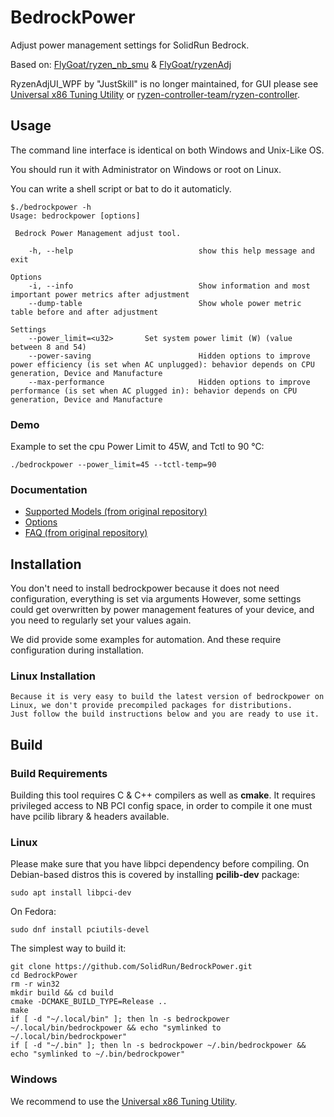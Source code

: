 # BedrockPower
Adjust power management settings for SolidRun Bedrock.


Based on: [FlyGoat/ryzen_nb_smu](https://github.com/flygoat/ryzen_nb_smu) & [FlyGoat/ryzenAdj](https://github.com/FlyGoat/RyzenAdj.git)

RyzenAdjUI_WPF by "JustSkill" is no longer maintained, for GUI please see  [Universal x86 Tuning Utility](https://github.com/JamesCJ60/Universal-x86-Tuning-Utility) or [ryzen-controller-team/ryzen-controller](https://gitlab.com/ryzen-controller-team/ryzen-controller/).

## Usage
The command line interface is identical on both Windows and Unix-Like OS.

You should run it with Administrator on Windows or root on Linux.

You can write a shell script or bat to do it automaticly.

```
$./bedrockpower -h
Usage: bedrockpower [options]

 Bedrock Power Management adjust tool.

    -h, --help                            show this help message and exit

Options
    -i, --info                            Show information and most important power metrics after adjustment
    --dump-table                          Show whole power metric table before and after adjustment

Settings
    --power_limit=<u32>       Set system power limit (W) (value between 8 and 54)
    --power-saving                        Hidden options to improve power efficiency (is set when AC unplugged): behavior depends on CPU generation, Device and Manufacture
    --max-performance                     Hidden options to improve performance (is set when AC plugged in): behavior depends on CPU generation, Device and Manufacture
```

### Demo
Example to set the cpu Power Limit to 45W, and Tctl to 90 °C:

    ./bedrockpower --power_limit=45 --tctl-temp=90

### Documentation
- [Supported Models (from original repository)](https://github.com/FlyGoat/RyzenAdj/wiki/Supported-Models)
- [Options](https://github.com/FlyGoat/RyzenAdj/wiki/Options)
- [FAQ (from original repository)](https://github.com/FlyGoat/RyzenAdj/wiki/FAQ)

## Installation

You don't need to install bedrockpower because it does not need configuration, everything is set via arguments
However, some settings could get overwritten by power management features of your device, and you need to regularly set your values again.

We did provide some examples for automation. And these require configuration during installation.

### Linux Installation
    Because it is very easy to build the latest version of bedrockpower on Linux, we don't provide precompiled packages for distributions.
    Just follow the build instructions below and you are ready to use it.

## Build

### Build Requirements

Building this tool requires C & C++ compilers as well as **cmake**. It
requires privileged access to NB PCI config space, in order to compile it
one must have pcilib library & headers available.

### Linux
Please make sure that you have libpci dependency before compiling. On
Debian-based distros this is covered by installing **pcilib-dev** package:

    sudo apt install libpci-dev

On Fedora:

    sudo dnf install pciutils-devel

The simplest way to build it:

    git clone https://github.com/SolidRun/BedrockPower.git
    cd BedrockPower
    rm -r win32
    mkdir build && cd build
    cmake -DCMAKE_BUILD_TYPE=Release ..
    make
    if [ -d "~/.local/bin" ]; then ln -s bedrockpower ~/.local/bin/bedrockpower && echo "symlinked to ~/.local/bin/bedrockpower"
    if [ -d "~/.bin" ]; then ln -s bedrockpower ~/.bin/bedrockpower && echo "symlinked to ~/.bin/bedrockpower"

### Windows
We recommend to use the [Universal x86 Tuning Utility](https://github.com/JamesCJ60/Universal-x86-Tuning-Utility).

